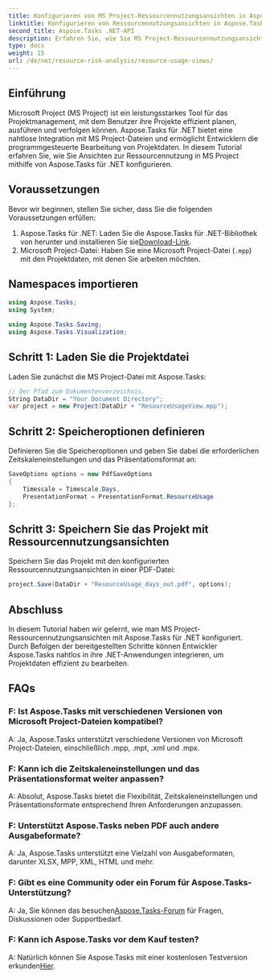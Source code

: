```yaml
---
title: Konfigurieren von MS Project-Ressourcennutzungsansichten in Aspose.Tasks
linktitle: Konfigurieren von Ressourcennutzungsansichten in Aspose.Tasks
second_title: Aspose.Tasks .NET-API
description: Erfahren Sie, wie Sie MS Project-Ressourcennutzungsansichten mit Aspose.Tasks für .NET konfigurieren. Schritt-für-Schritt-Anleitung mit Codebeispielen im Lieferumfang enthalten.
type: docs
weight: 15
url: /de/net/resource-risk-analysis/resource-usage-views/
---
```

## Einführung
Microsoft Project (MS Project) ist ein leistungsstarkes Tool für das Projektmanagement, mit dem Benutzer ihre Projekte effizient planen, ausführen und verfolgen können. Aspose.Tasks für .NET bietet eine nahtlose Integration mit MS Project-Dateien und ermöglicht Entwicklern die programmgesteuerte Bearbeitung von Projektdaten. In diesem Tutorial erfahren Sie, wie Sie Ansichten zur Ressourcennutzung in MS Project mithilfe von Aspose.Tasks für .NET konfigurieren.
## Voraussetzungen
Bevor wir beginnen, stellen Sie sicher, dass Sie die folgenden Voraussetzungen erfüllen:
1.  Aspose.Tasks für .NET: Laden Sie die Aspose.Tasks für .NET-Bibliothek von herunter und installieren Sie sie[Download-Link](https://releases.aspose.com/tasks/net/).
2. Microsoft Project-Datei: Haben Sie eine Microsoft Project-Datei (`.mpp`) mit den Projektdaten, mit denen Sie arbeiten möchten.

## Namespaces importieren
```csharp
using Aspose.Tasks;
using System;

using Aspose.Tasks.Saving;
using Aspose.Tasks.Visualization;
```
## Schritt 1: Laden Sie die Projektdatei
Laden Sie zunächst die MS Project-Datei mit Aspose.Tasks:
```csharp
// Der Pfad zum Dokumentenverzeichnis.
String DataDir = "Your Document Directory";
var project = new Project(DataDir + "ResourceUsageView.mpp");
```
## Schritt 2: Speicheroptionen definieren
Definieren Sie die Speicheroptionen und geben Sie dabei die erforderlichen Zeitskaleneinstellungen und das Präsentationsformat an:
```csharp
SaveOptions options = new PdfSaveOptions
{
    Timescale = Timescale.Days,
    PresentationFormat = PresentationFormat.ResourceUsage
};
```
## Schritt 3: Speichern Sie das Projekt mit Ressourcennutzungsansichten
Speichern Sie das Projekt mit den konfigurierten Ressourcennutzungsansichten in einer PDF-Datei:
```csharp
project.Save(DataDir + "ResourceUsage_days_out.pdf", options);
```

## Abschluss
In diesem Tutorial haben wir gelernt, wie man MS Project-Ressourcennutzungsansichten mit Aspose.Tasks für .NET konfiguriert. Durch Befolgen der bereitgestellten Schritte können Entwickler Aspose.Tasks nahtlos in ihre .NET-Anwendungen integrieren, um Projektdaten effizient zu bearbeiten.

## FAQs
### F: Ist Aspose.Tasks mit verschiedenen Versionen von Microsoft Project-Dateien kompatibel?
A: Ja, Aspose.Tasks unterstützt verschiedene Versionen von Microsoft Project-Dateien, einschließlich .mpp, .mpt, .xml und .mpx.
### F: Kann ich die Zeitskaleneinstellungen und das Präsentationsformat weiter anpassen?
A: Absolut, Aspose.Tasks bietet die Flexibilität, Zeitskaleneinstellungen und Präsentationsformate entsprechend Ihren Anforderungen anzupassen.
### F: Unterstützt Aspose.Tasks neben PDF auch andere Ausgabeformate?
A: Ja, Aspose.Tasks unterstützt eine Vielzahl von Ausgabeformaten, darunter XLSX, MPP, XML, HTML und mehr.
### F: Gibt es eine Community oder ein Forum für Aspose.Tasks-Unterstützung?
 A: Ja, Sie können das besuchen[Aspose.Tasks-Forum](https://forum.aspose.com/c/tasks/15) für Fragen, Diskussionen oder Supportbedarf.
### F: Kann ich Aspose.Tasks vor dem Kauf testen?
 A: Natürlich können Sie Aspose.Tasks mit einer kostenlosen Testversion erkunden[Hier](https://releases.aspose.com/).